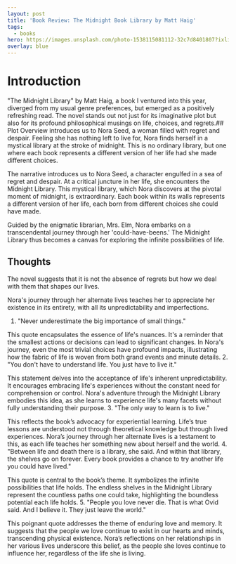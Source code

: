 ```yaml
---
layout: post
title: 'Book Review: The Midnight Book Library by Matt Haig'
tags:
  - books
hero: https://images.unsplash.com/photo-1538115081112-32c7d8401807?ixlib=rb-4.0.3&ixid=MnwxMjA3fDB8MHxwaG90by1wYWdlfHx8fGVufDB8fHx8&auto=format&fit=crop&w=1470&q=80
overlay: blue
---
```


# Introduction
"The Midnight Library" by Matt Haig, a book I ventured into this year, diverged from my usual genre preferences, but emerged as a positively refreshing read. The novel stands out not just for its imaginative plot but also for its profound philosophical musings on life, choices, and regrets.## Plot Overview
introduces us to Nora Seed, a woman filled with regret and despair. Feeling she has nothing left to live for, Nora finds herself in a mystical library at the stroke of midnight. This is no ordinary library, but one where each book represents a different version of her life had she made different choices.

The narrative introduces us to Nora Seed, a character engulfed in a sea of regret and despair. At a critical juncture in her life, she encounters the Midnight Library. This mystical library, which Nora discovers at the pivotal moment of midnight, is extraordinary. Each book within its walls represents a different version of her life, each born from different choices she could have made.

Guided by the enigmatic librarian, Mrs. Elm, Nora embarks on a transcendental journey through her 'could-have-beens.' The Midnight Library thus becomes a canvas for exploring the infinite possibilities of life.
## Thoughts
The novel suggests that it is not the absence of regrets but how we deal with them that shapes our lives.

Nora's journey through her alternate lives teaches her to appreciate her existence in its entirety, with all its unpredictability and imperfections.

1. "Never underestimate the big importance of small things."

This quote encapsulates the essence of life's nuances. It's a reminder that the smallest actions or decisions can lead to significant changes. In Nora's journey, even the most trivial choices have profound impacts, illustrating how the fabric of life is woven from both grand events and minute details.
2. "You don't have to understand life. You just have to live it."

This statement delves into the acceptance of life's inherent unpredictability. It encourages embracing life's experiences without the constant need for comprehension or control. Nora's adventure through the Midnight Library embodies this idea, as she learns to experience life's many facets without fully understanding their purpose.
3. "The only way to learn is to live."

This reflects the book’s advocacy for experiential learning. Life’s true lessons are understood not through theoretical knowledge but through lived experiences. Nora’s journey through her alternate lives is a testament to this, as each life teaches her something new about herself and the world.
4. "Between life and death there is a library, she said. And within that library, the shelves go on forever. Every book provides a chance to try another life you could have lived."

This quote is central to the book’s theme. It symbolizes the infinite possibilities that life holds. The endless shelves in the Midnight Library represent the countless paths one could take, highlighting the boundless potential each life holds.
5. "People you love never die. That is what Ovid said. And I believe it. They just leave the world."

This poignant quote addresses the theme of enduring love and memory. It suggests that the people we love continue to exist in our hearts and minds, transcending physical existence. Nora’s reflections on her relationships in her various lives underscore this belief, as the people she loves continue to influence her, regardless of the life she is living.

